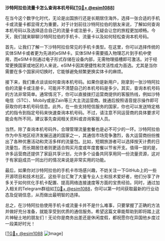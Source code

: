 **沙特阿拉伯流量卡怎么查询本机号码[[TG💪+ @esim1088](https://t.me/s/esim1088)]**

在当今这个数字化时代，无论是出国旅行还是长期居住海外，选择一张合适的手机卡或流量卡都显得尤为重要。对于计划前往沙特阿拉伯的朋友来说，了解如何查询本机号码以及选择适合自己的流量卡或注册卡，无疑会让您的旅程更加顺畅。今天，我们就来聊聊沙特阿拉伯的手机卡、流量卡以及如何轻松查询本机号码。

首先，让我们了解一下沙特阿拉伯常见的手机卡类型。在这里，你可以选择传统的实体SIM卡或者更为先进的eSIM卡。实体SIM卡需要插入物理芯片到手机中使用，而eSIM卡则通过电子形式存储在设备内部，无需物理插槽即可激活。对于经常更换国家或地区的人来说，eSIM卡因其便捷性和灵活性成为首选。尤其是当你需要在多个国家间切换时，它能够避免频繁更换实体卡的麻烦。

接下来，我们重点谈谈如何查询本机号码。如果你是新用户，刚拿到一张沙特阿拉伯的流量卡或注册卡，可能并不清楚自己的本机号码是多少。其实，查询本机号码的方法非常简单。通常情况下，你可以直接拨打运营商提供的客服热线，例如沙特电信（STC）、Mobily或是Zain等三大主流运营商。拨通后按照语音提示操作即可获取你的本机号码信息。此外，在一些支持短信服务的国家，你也可以发送特定格式的指令到指定号码来快速查询本机号码。不过，请注意不同运营商的具体要求可能会有所不同，建议事先查阅相关资料或咨询客服人员。

当然，除了查询本机号码外，合理管理流量套餐也是必不可少的一环。沙特阿拉伯作为中东地区经济发展迅速的国家之一，其通信市场竞争激烈，各大运营商纷纷推出了各种优惠活动和灵活多样的流量包。比如，短期旅游者可以选择按天计费的日流量包，而长期居住者则更适合购买月度或年度套餐以节省开支。值得一提的是，许多运营商还提供了家庭共享计划，允许多个设备共同享用同一份流量资源，这对于有家庭成员一同出行的情况来说是非常实用的功能。

最后，如果你对沙特阿拉伯的手机卡市场感兴趣，不妨关注一下GitHub上的一些开源项目和技术社区。这些平台汇聚了大量专业人士和技术爱好者，他们分享了许多关于如何优化手机卡配置、提高网络连接速度等方面的宝贵经验。同时，通过加入相关的Telegram群组如[TG💪+ @esim1088](https://t.me/s/esim1088)，你可以第一时间获取最新的行业动态及促销信息，从而做出最明智的选择。

总之，在沙特阿拉伯使用手机卡或流量卡并不是什么难事，只要掌握了正确的方法并做好充分准备，就能享受到优质的通信服务。希望这篇文章能帮助到即将踏上这片神秘土地的朋友们！无论你是商务出差还是休闲度假，都祝愿你在异国他乡度过一段美好时光！

[[TG💪+ @esim1088](https://t.me/s/esim1088) ![Image](https://i.postimg.cc/4NQfJmqS/Snipaste-2025-05-13-00-14-12.png)]